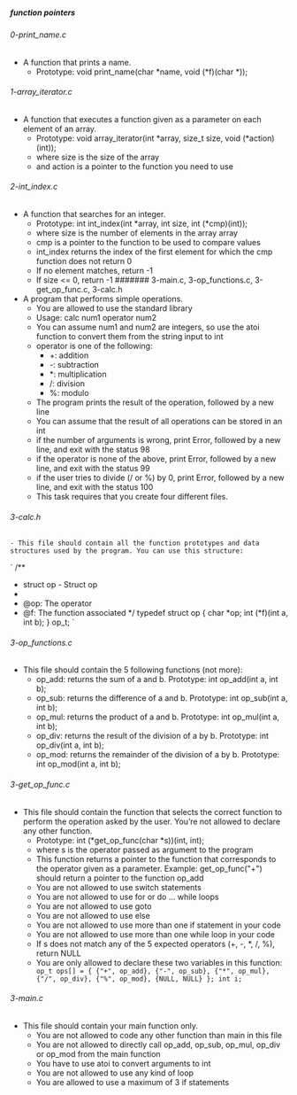 ##### function pointers

###### 0-print_name.c
- A function that prints a name.
    - Prototype: void print_name(char *name, void (*f)(char *));
###### 1-array_iterator.c
- A function that executes a function given as a parameter on each element of an array.
    - Prototype: void array_iterator(int *array, size_t size, void (*action)(int));
    - where size is the size of the array
    - and action is a pointer to the function you need to use
###### 2-int_index.c
- A function that searches for an integer.
    - Prototype: int int_index(int *array, int size, int (*cmp)(int));
    - where size is the number of elements in the array array
    - cmp is a pointer to the function to be used to compare values
    - int_index returns the index of the first element for which the cmp function does not return 0
    - If no element matches, return -1
    - If size <= 0, return -1
####### 3-main.c, 3-op_functions.c, 3-get_op_func.c, 3-calc.h
- A program that performs simple operations.
    - You are allowed to use the standard library
    - Usage: calc num1 operator num2
    - You can assume num1 and num2 are integers, so use the atoi function to convert them from the string input to int
    - operator is one of the following:
        - +: addition
        - -: subtraction
        - *: multiplication
        - /: division
        - %: modulo
    - The program prints the result of the operation, followed by a new line
    - You can assume that the result of all operations can be stored in an int
    - if the number of arguments is wrong, print Error, followed by a new line, and exit with the status 98
    - if the operator is none of the above, print Error, followed by a new line, and exit with the status 99
    - if the user tries to divide (/ or %) by 0, print Error, followed by a new line, and exit with the status 100
    - This task requires that you create four different files.
###### 3-calc.h
    - This file should contain all the function prototypes and data structures used by the program. You can use this structure:

`
/**
 * struct op - Struct op
 *
 * @op: The operator
 * @f: The function associated
 */
typedef struct op
{
    char *op;
    int (*f)(int a, int b);
} op_t;
`
###### 3-op_functions.c
- This file should contain the 5 following functions (not more):
    - op_add: returns the sum of a and b. Prototype: int op_add(int a, int b);
    - op_sub: returns the difference of a and b. Prototype: int op_sub(int a, int b);
    - op_mul: returns the product of a and b. Prototype: int op_mul(int a, int b);
    - op_div: returns the result of the division of a by b. Prototype: int op_div(int a, int b);
    - op_mod: returns the remainder of the division of a by b. Prototype: int op_mod(int a, int b);
###### 3-get_op_func.c
- This file should contain the function that selects the correct function to perform the operation asked by the user. You’re not allowed to declare any other function.
    - Prototype: int (*get_op_func(char *s))(int, int);
    - where s is the operator passed as argument to the program
    - This function returns a pointer to the function that corresponds to the operator given as a parameter. Example: get_op_func("+") should return a pointer to the function op_add
    - You are not allowed to use switch statements
    - You are not allowed to use for or do ... while loops
    - You are not allowed to use goto
    - You are not allowed to use else
    - You are not allowed to use more than one if statement in your code
    - You are not allowed to use more than one while loop in your code
    - If s does not match any of the 5 expected operators (+, -, *, /, %), return NULL
    - You are only allowed to declare these two variables in this function:
`    op_t ops[] = {
        {"+", op_add},
        {"-", op_sub},
        {"*", op_mul},
        {"/", op_div},
        {"%", op_mod},
        {NULL, NULL}
    };
    int i;
`
###### 3-main.c
- This file should contain your main function only.
    - You are not allowed to code any other function than main in this file
    - You are not allowed to directly call op_add, op_sub, op_mul, op_div or op_mod from the main function
    - You have to use atoi to convert arguments to int
    - You are not allowed to use any kind of loop
    - You are allowed to use a maximum of 3 if statements
